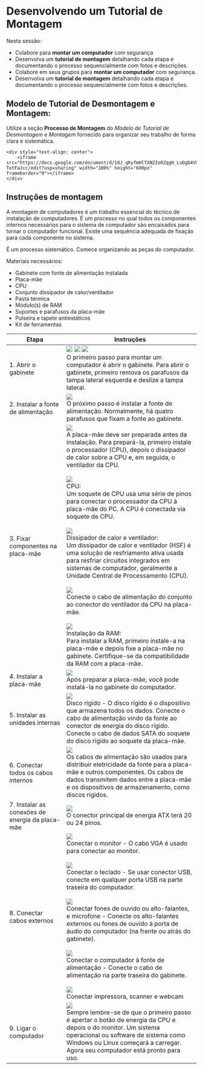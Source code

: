 # Desenvolvendo um Tutorial de Montagem

Nesta sessão:
- Colabore para **montar um computador** com segurança
- Desenvolva um **tutorial de montagem** detalhando cada etapa e documentando o processo sequencialmente com fotos e descrições.
- Colabore em seus grupos para **montar um computador** com segurança.
- Desenvolva um **tutorial de montagem** detalhando cada etapa e documentando o processo sequencialmente com fotos e descrições.

## Modelo de Tutorial de Desmontagem e Montagem:

Utilize a seção **Processo de Montagem** do *Modelo de Tutorial de Desmontagem e Montagem* fornecido para organizar seu trabalho de forma clara e sistemática.

```{raw} html
<div style="text-align: center">
    <iframe src="https://docs.google.com/document/d/18J_qKyfmHlTXNZIo0ZqgH_LuOgD4V9fQ0w-TetFaJcc/edit?usp=sharing" width="100%" height="600px" frameborder="0"></iframe>
</div>
```

## Instruções de montagem

A montagem de computadores é um trabalho essencial do técnico de instalação de computadores. É um processo no qual todos os componentes internos necessários para o sistema de computador são encaixados para tornar o computador funcional. Existe uma sequência adequada de fixação para cada componente no sistema.

É um processo sistemático. Comece organizando as peças do computador.

Materiais necessários:

- Gabinete com fonte de alimentação instalada
- Placa-mãe
- CPU
- Conjunto dissipador de calor/ventilador
- Pasta térmica
- Módulo(s) de RAM
- Suportes e parafusos da placa-mãe
- Pulseira e tapete antiestáticos
- Kit de ferramentas

| Etapa | Instruções |
|---|---|
| 1. Abrir o gabinete | ![](./images/S1a.png) ![](./images/S1b.png) ![](./images/S1c.png) <br> O primeiro passo para montar um computador é abrir o gabinete. Para abrir o gabinete, primeiro remova os parafusos da tampa lateral esquerda e deslize a tampa lateral. |
| 2. Instalar a fonte de alimentação | ![](./images/S2.png) <br> O próximo passo é instalar a fonte de alimentação. Normalmente, há quatro parafusos que fixam a fonte ao gabinete. |
| 3. Fixar componentes na placa-mãe | ![](./images/S3a.png) <br> A placa-mãe deve ser preparada antes da instalação. Para prepará-la, primeiro instale o processador (CPU), depois o dissipador de calor sobre a CPU e, em seguida, o ventilador da CPU. <br> <br> ![](./images/S3b.png) <br> CPU:<br> Um soquete de CPU usa uma série de pinos para conectar o processador da CPU à placa-mãe do PC. A CPU é conectada via soquete de CPU. <br> <br> ![](./images/S3c.png) <br> Dissipador de calor e ventilador:<br> Um dissipador de calor e ventilador (HSF) é uma solução de resfriamento ativa usada para resfriar circuitos integrados em sistemas de computador, geralmente a Unidade Central de Processamento (CPU).<br> <br> ![](./images/S3d.png) <br> Conecte o cabo de alimentação do conjunto ao conector do ventilador da CPU na placa-mãe. <br> <br> ![](./images/S3e.png) <br> Instalação da RAM: <br> Para instalar a RAM, primeiro instale-a na placa-mãe e depois fixe a placa-mãe no gabinete. Certifique-se da compatibilidade da RAM com a placa-mãe. |
| 4. Instalar a placa-mãe | ![](./images/S4.png) <br> Após preparar a placa-mãe, você pode instalá-la no gabinete do computador.|
| 5. Instalar as unidades internas | ![](./images/S5.png) <br> Disco rígido - O disco rígido é o dispositivo que armazena todos os dados. Conecte o cabo de alimentação vindo da fonte ao conector de energia do disco rígido. Conecte o cabo de dados SATA do soquete do disco rígido ao soquete da placa-mãe. |
| 6. Conectar todos os cabos internos | ![](./images/S6.png) <br> Os cabos de alimentação são usados para distribuir eletricidade da fonte para a placa-mãe e outros componentes. Os cabos de dados transmitem dados entre a placa-mãe e os dispositivos de armazenamento, como discos rígidos. |
| 7. Instalar as conexões de energia da placa-mãe | ![](./images/S7.png) <br> O conector principal de energia ATX terá 20 ou 24 pinos. |
| 8. Conectar cabos externos | ![](./images/S8a.png) <br> Conectar o monitor - O cabo VGA é usado para conectar ao monitor. <br> <br>  ![](./images/S8b.png) <br> Conectar o teclado - Se usar conector USB, conecte em qualquer porta USB na parte traseira do computador. <br> <br>  ![](./images/S8c.png) <br> Conectar fones de ouvido ou alto-falantes, e microfone - Conecte os alto-falantes externos ou fones de ouvido à porta de áudio do computador (na frente ou atrás do gabinete).<br> <br> ![](./images/S8d.png) <br> Conectar o computador à fonte de alimentação - Conecte o cabo de alimentação na parte traseira do gabinete. <br> <br>  ![](./images/S8e.png) <br> Conectar impressora, scanner e webcam |
| 9. Ligar o computador | ![](./images/S9.png) <br>Sempre lembre-se de que o primeiro passo é apertar o botão de energia da CPU e depois o do monitor. Um sistema operacional ou software de sistema como Windows ou Linux começará a carregar. Agora seu computador está pronto para uso. |
